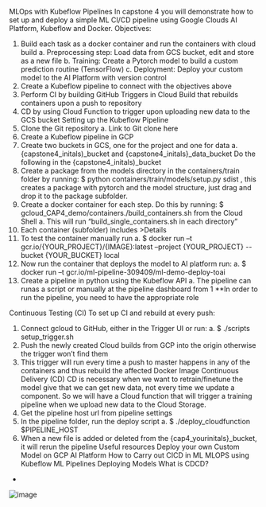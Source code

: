 MLOps with   Kubeflow Pipelines 
In capstone 4 you will demonstrate how to set up and deploy a simple ML CI/CD pipeline using Google Clouds AI Platform, Kubeflow and Docker.
Objectives:
1.	Build each task as a docker container and run the containers with cloud build
a.	Preprocessing step: Load data from GCS bucket, edit and store as a new file
b.	Training: Create a Pytorch   model to build a custom prediction routine (TensorFlow)
c.	Deployment: Deploy your custom model to the AI Platform with version control
2.	Create a Kubeflow pipeline to connect with the objectives above
3.	Perform CI by building GitHub Triggers in Cloud Build that rebuilds containers upon a push to repository
4.	CD by using Cloud Function to trigger upon uploading new data to the GCS bucket
Setting up the Kubeflow Pipeline  
1.	Clone the Git repository 
a.	Link to Git clone here 
2.	Create a Kubeflow pipeline in GCP
3.	Create two buckets in GCS, one for the project and one for data
a.	{capstone4_initals)_bucket and {capstone4_initals}_data_bucket
Do the following in the {capstone4_initals)_bucket 
1.	Create a package from the models directory in the containers/train folder by running: $ python containers/train/models/setup.py sdist , this creates a package with pytorch and the model structure, just drag and drop it to the package subfolder. 
2.	 Create a docker container for each step. Do this by running: $ gcloud_CAP4_demo/containers./build_containers.sh from the Cloud Shell
a.	This will run “build_single_containers.sh in each directory”
3.	Each container (subfolder) includes >Details
4.	To test the container manually run
a.	$ docker run –t gcr.io/{YOUR_PROJECT}/{IMAGE}:latest –project {YOUR_PROJECT} --bucket {YOUR_BUCKET} local
5.	Now run the container that deploys the model to AI platform run:
a.	$ docker run –t gcr.io/ml-pipeline-309409/ml-demo-deploy-toai
6.	Create a pipeline in python using the Kubeflow API 
a.	The pipeline can runas a script or manually at the pipeline dashboard from 1
**In order to run the pipeline, you need to have the appropriate role
 
Continuous Testing (CI)
To set up CI and rebuild at every push:
1.	Connect gcloud to GitHub, either in the Trigger UI or run:
a.	$ ./scripts setup_trigger.sh
2.	Push the newly created Cloud builds from GCP into the origin otherwise the trigger won’t find them
3.	This trigger will run every time a push to master happens in any of the containers and thus rebuild the affected Docker Image
Continuous Delivery (CD)
CD is necessary when we want to retrain/finetune the model give that we can get new data, not every time we update a component. So we will have a Cloud function that will trigger a training pipeline when we upload new data to the Cloud Storage.
1.	Get the pipeline host url from pipeline settings
2.	In the pipeline folder, run the deploy script
a.	$ ./deploy_cloudfunction $PIPELINE_HOST
3.	When a new file is added or deleted from the {cap4_yourinitals}_bucket, it will rerun the pipeline
 Useful resources
Deploy your own Custom Model on GCP AI Platform
How to Carry out CICD in ML MLOPS using Kubeflow ML Pipelines
Deploying Models
What is CDCD?


-	


![image](https://user-images.githubusercontent.com/32612535/171929046-f60ff2dd-363c-4a42-9dd8-f6dad4ab704c.png)
